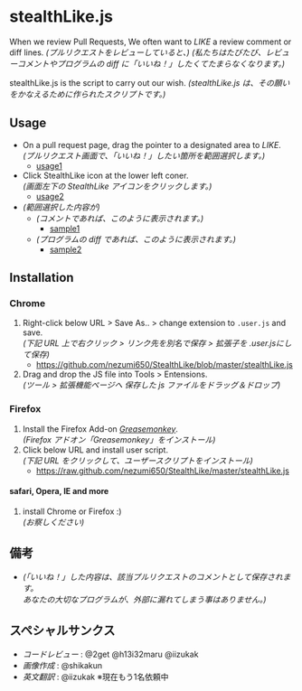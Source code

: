 # stealthLike.js

When we review Pull Requests,
We often want to _LIKE_ a review comment or diff lines.
*(プルリクエストをレビューしていると、)*
*(私たちはたびたび、レビューコメントやプログラムの diff に「いいね！」したくてたまらなくなります。)*

stealthLike.js is the script to carry out our wish.
*(stealthLike.js は、その願いをかなえるために作られたスクリプトです。)*

## Usage

* On a pull request page, drag the pointer to a designated area to _LIKE_.<br />*(プルリクエスト画面で、「いいね！」したい箇所を範囲選択します。)*
    * [usage1](https://raw.github.com/nezumi650/StealthLike/master/forREADME/usage1.png)
* Click StealthLike icon at the lower left coner.<br />*(画面左下の StealthLike アイコンをクリックします。)*
    * [usage2](https://raw.github.com/nezumi650/StealthLike/master/forREADME/usage2.png)
* *(範囲選択した内容が)*
	* *(コメントであれば、このように表示されます。)*
		* [sample1](https://raw.github.com/nezumi650/StealthLike/master/forREADME/sample1.png)
	* *(プログラムの diff であれば、このように表示されます。)*
		* [sample2](https://raw.github.com/nezumi650/StealthLike/master/forREADME/sample2.png)

## Installation

### Chrome

1. Right-click below URL > Save As.. > change extension to `.user.js` and save.<br />*(下記 URL 上で右クリック > リンク先を別名で保存 > 拡張子を .user.jsにして保存)*
    * https://github.com/nezumi650/StealthLike/blob/master/stealthLike.js
2. Drag and drop the JS file into Tools > Entensions.<br />*(ツール > 拡張機能ページへ 保存した js ファイルをドラッグ＆ドロップ)*

### Firefox

1. Install the Firefox Add-on [_Greasemonkey_](https://addons.mozilla.org/ja/firefox/addon/greasemonkey/).<br />*(Firefox アドオン「Greasemonkey」をインストール)*
2. Click below URL and install user script.<br />*(下記 URL をクリックして、ユーザースクリプトをインストール)*
    * https://raw.github.com/nezumi650/StealthLike/master/stealthLike.js

#### safari, Opera, IE and more

1. install Chrome or Firefox :)<br />*(お察しください)*


## 備考
* *(「いいね！」した内容は、該当プルリクエストのコメントとして保存されます。<br />あなたの大切なプログラムが、外部に漏れてしまう事はありません。)*


## スペシャルサンクス
* *コードレビュー* : @2get @h13i32maru @iizukak
* *画像作成* : @shikakun
* *英文翻訳* : @iizukak ※現在もう1名依頼中